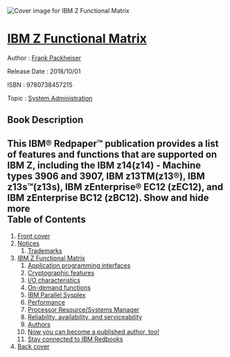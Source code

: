 ![Cover image for IBM Z Functional Matrix](https://imgdetail.ebookreading.net/cover/cover/20200215/EB9780738457215.jpg)

[IBM Z Functional Matrix](https://ebookreading.net/view/book/IBM+Z+Functional+Matrix-EB9780738457215_1.html "IBM Z Functional Matrix")
====================================================================================================================

Author : [Frank Packheiser](https://ebookreading.net/search/author/Frank+Packheiser)

Release Date : 2018/10/01

ISBN : 9780738457215

Topic : [System Administration](https://ebookreading.net/search/category/system-administration)

Book Description
-----------------

 This IBM® Redpaper™ publication provides a list of features and functions that are supported on IBM Z, including the IBM z14(z14) - Machine types 3906 and 3907, IBM z13TM(z13®), IBM z13s™(z13s), IBM zEnterprise® EC12 (zEC12), and IBM zEnterprise BC12 (zBC12).
        Show and hide more                
Table of Contents
-----------------

1. [Front cover](https://ebookreading.net/view/book/IBM+Z+Functional+Matrix-EB9780738457215_1.html#ww457511)
1. [Notices](https://ebookreading.net/view/book/IBM+Z+Functional+Matrix-EB9780738457215_2.html#ww460066)
    1. [Trademarks](https://ebookreading.net/view/book/IBM+Z+Functional+Matrix-EB9780738457215_2.html#ww459879)
1. [IBM Z Functional Matrix](https://ebookreading.net/view/book/IBM+Z+Functional+Matrix-EB9780738457215_3.html#ww549776)
    1. [Application programming interfaces](https://ebookreading.net/view/book/IBM+Z+Functional+Matrix-EB9780738457215_3.html#ww848481)
    1. [Cryptographic features](https://ebookreading.net/view/book/IBM+Z+Functional+Matrix-EB9780738457215_3.html#ww559996)
    1. [I/O characteristics](https://ebookreading.net/view/book/IBM+Z+Functional+Matrix-EB9780738457215_3.html#ww560744)
    1. [On-demand functions](https://ebookreading.net/view/book/IBM+Z+Functional+Matrix-EB9780738457215_3.html#ww562151)
    1. [IBM Parallel Sysplex](https://ebookreading.net/view/book/IBM+Z+Functional+Matrix-EB9780738457215_3.html#ww683993)
    1. [Performance](https://ebookreading.net/view/book/IBM+Z+Functional+Matrix-EB9780738457215_3.html#ww555245)
    1. [Processor Resource/Systems Manager](https://ebookreading.net/view/book/IBM+Z+Functional+Matrix-EB9780738457215_3.html#ww555755)
    1. [Reliability, availability, and serviceability](https://ebookreading.net/view/book/IBM+Z+Functional+Matrix-EB9780738457215_3.html#ww556057)
    1. [Authors](https://ebookreading.net/view/book/IBM+Z+Functional+Matrix-EB9780738457215_3.html#ww537716)
    1. [Now you can become a published author, too!](https://ebookreading.net/view/book/IBM+Z+Functional+Matrix-EB9780738457215_3.html#ww566125)
    1. [Stay connected to IBM Redbooks](https://ebookreading.net/view/book/IBM+Z+Functional+Matrix-EB9780738457215_3.html#ww704961)
1. [Back cover](https://ebookreading.net/view/book/IBM+Z+Functional+Matrix-EB9780738457215_4.html#ww465861)
